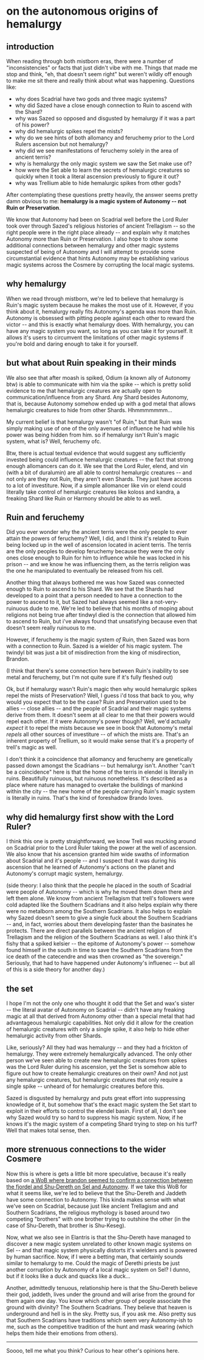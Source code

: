 # on the autonomous origins of hemalurgy
## introduction
When reading through both mistborn eras, there were a number of "inconsistencies" or facts that just didn't vibe with me.  Things that made me stop and think, "eh, that doesn't seem right" but weren't wildly off enough to make me sit there and really think about what was happening.  Questions like:
- why does Scadrial have two gods and three magic systems?
- why did Sazed have a close enough connection to Ruin to ascend with the Shard?
- why was Sazed so opposed and disgusted by hemalurgy if it was a part of his power?
- why did hemalurgic spikes repel the mists?
- why do we see hints of both allomancy and feruchemy prior to the Lord Rulers ascension but not hemalurgy?
- why did we see manifestations of feruchemy solely in the area of ancient terris?
- why is hemalurgy the only magic system we saw the Set make use of?
- how were the Set able to learn the secrets of hemalurgic creatures so quickly when it took a literal ascension previously to figure it out?
- why was Trellium able to hide hemalurgic spikes from other gods?

After contemplating these questions pretty heavily, the answer seems pretty damn obvious to me: **hemalurgy is a magic system of Autonomy -- not Ruin or Preservation**.

We know that Autonomy had been on Scadrial well before the Lord Ruler took over through Sazed's religious histories of ancient Trellagism -- so the right people were in the right place already -- and explain why it matches Autonomy more than Ruin or Preservation.  I also hope to show some additional connections between hemalurgy and other magic systems suspected of being of Autonomy and I will attempt to provide some circumstantial evidence that hints Autonomy may be establishing various magic systems across the Cosmere by corrupting the local magic systems.

## why hemalurgy
When we read through mistborn, we're led to believe that hemalurgy is Ruin's magic system because he makes the most use of it.  However, if you think about it, hemalurgy really fits Autonomy's agenda was more than Ruin.  Autonomy is obsessed with pitting people against each other to reward the victor -- and this is exactly what hemalurgy does.  With hemalurgy, you can have any magic system you want, so long as you can take it for yourself.  It allows it's users to circumvent the limitations of other magic systems if you're bold and daring enough to take it for yourself.

## but what about Ruin speaking in their minds
We also see that after moash is spiked, Odium (a known ally of Autonomy btw) is able to communicate with him via the spike -- which is pretty solid evidence to me that hemalurgic creatures are actually open to communication/influence from any Shard.  Any Shard besides Autonomy, that is, because Autonomy somehow ended up with a god metal that allows hemalurgic creatures to hide from other Shards.  Hhmmmmmmm...

My current belief is that hemalurgy wasn't "of Ruin," but that Ruin was simply making use of one of the only avenues of influence he had while his power was being hidden from him.  so if hemalurgy isn't Ruin's magic system, what is?  Well, feruchemy ofc.

Btw, there is actual textual evidence that would suggest any sufficiently invested being could influence hemalurgic creatures -- the fact that strong enough allomancers can do it.  We see that the Lord Ruler, elend, and vin (with a bit of duralumin) are all able to control hemalurgic creatures -- and not only are they not Ruin, they aren't even Shards.  They just have access to a lot of investiture.  Now, if a simple allomancer like vin or elend could literally take control of hemalurgic creatures like koloss and kandra, a freaking Shard like Ruin or Harmony should be able to as well.

## Ruin and feruchemy
Did you ever wonder why the ancient terris were the only people to ever attain the powers of feruchemy?  Well, I did, and I think it's related to Ruin being locked up in the well of ascension located in acient terris.  The terris are the only peoples to develop feruchemy because they were the only ones close enough to Ruin for him to influence while he was locked in his prison -- and we know he was influencing them, as the terris religion was the one he manipulated to eventually be released from his cell.

Another thing that always bothered me was how Sazed was connected enough to Ruin to ascend to his Shard.  We see that the Shards had developed to a point that a person needed to have a connection to the power to ascend to it, but Sazed had always seemed like a not-very-ruinuous dude to me.  We're led to believe that his months of moping about religions not being true after tindwyl died is the connection that allowed him to ascend to Ruin, but i've always found that unsatisfying because even that doesn't seem really ruinuous to me.

However, if feruchemy is the magic system *of* Ruin, then Sazed was born with a connection to Ruin.  Sazed is a wielder of his magic system.  The twindyl bit was just a bit of misdirection from the king of misdirection, Brandon.


(I think that there's some connection here between Ruin's inability to see metal and feruchemy, but I'm not quite sure if it's fully fleshed out)

Ok, but if hemalurgy wasn't Ruin's magic then why would hemalurgic spikes repel the mists of Preservation?  Well, I guess i'd toss that back to you, why would you expect that to be the case?  Ruin and Preservation used to be allies -- close allies -- and the people of Scadrial and their magic systems derive from them.  It doesn't seem at all clear to me that their powers would repel each other.  If it were Autonomy's power though?  Well, we'd actually *expect* it to repel the mists because we see in book that Autonomy's metal *repels* all other sources of investiture -- of which the mists are.  That's an inherent property of Trellium, so it would make sense that it's a property of trell's magic as well.

I don't think it a coincidence that allomancy and feruchemy are genetically passed down amongst the Scadrians -- but hemalurgy isn't.  Another "can't be a coincidence" here is that the home of the terris in elendel is literally in ruins.  Beautifully ruinuous, but ruinuous nonetheless.  It's described as a place where nature has managed to overtake the buildings of mankind within the city -- the new home of the people carrying Ruin's magic system is literally in ruins.  That's the kind of foreshadow Brando loves.

## why did hemalurgy first show with the Lord Ruler?
I think this one is pretty straightforward, we know Trell was mucking around on Scadrial prior to the Lord Ruler taking the power at the well of ascension.  We also know that his ascension granted him wide swaths of information about Scadrial and it's people -- and I suspect that it was during his ascension that he learned of Autonomy's actions on the planet and Autonomy's corrupt magic system, hemalurgy.

(side theory: I also think that the people he placed in the south of Scadrial were people of Autonomy -- which is why he moved them down there and left them alone.  We know from ancient Trellagism that trell's followers were cold adapted like the Southern Scadrians and it also helps explain why there were no metalborn among the Southern Scadrians.  It also helps to explain why Sazed doesn't seem to give a single fuck about the Southern Scadrians -- and, in fact, worries about them developing faster than the basinates he protects.  There are direct parallels between the ancient religion of Trellagism and the religion of the Southern Scadrians as well.  I also think it's fishy that a spiked kelsier -- the epitome of Autonomy's power -- somehow found himself in the south in time to save the Southern Scadrians from the ice death of the catecendre and was then crowned as "the sovereign." Seriously, that had to have happened under Autonomy's influenec -- but all of this is a side theory for another day.)

## the set
I hope I'm not the only one who thought it odd that the Set and wax's sister -- the literal avatar of Autonomy on Scadrial -- didn't have any freaking magic at all that derived from Autonomy other than a special metal that had advantageous hemalurgic capabilities.  Not only did it allow for the creation of hemalurgic creatures with only a single spike, it also help to hide other hemalurgic activity from other Shards.

Like, seriously?  All they had was hemalurgy -- and they had a frickton of hemalurgy.  They were extremely hemalurgically advanced.  The only other person we've seen able to create new hemalurgic creatures from spikes was the Lord Ruler during his ascension, yet the Set is somehow able to figure out how to create hemalurgic creatures on their own?  And not just any hemalurgic creatures, but hemalurgic creatures that only require a single spike -- unheard of for hemalurgic creatures before this.

Sazed is disgusted by hemalurgy and puts great effort into suppressing knowledge of it, but somehow that's the exact magic system the Set start to exploit in their efforts to control the elendel basin.  First of all, I don't see why Sazed would try so hard to suppress his magic system.  Now, if he knows it's the magic system of a competing Shard trying to step on his turf?  Well that makes total sense, then.

## more strenuous connections to the wider Cosmere
Now this is where is gets a little bit more speculative, because it's really based on [a WoB where brandon seemed to confirm a connection between the fjordel and Shu-Dereth on Sel and Autonomy](https://wob.coppermind.net/events/509-youtube-spoiler-stream-5/#e15951).  If we take this WoB for what it seems like, we're led to believe that the Shu-Dereth and Jaddeth have some connection to Autonomy.  This kinda makes sense with what we've seen on Scadrial, because just like ancient Trellagism and and Southern Scadrians, the religious mythology is based around two competing "brothers" with one brother trying to outshine the other (in the case of Shu-Dereth, that brother is Shu-Keseg).

Now, what we also see in Elantris is that the Shu-Dereth have managed to discover a new magic system unrelated to other known magic systems on Sel -- and that magic system physically distorts it's wielders and is powered by human sacrifice.  Now, if I were a betting man, that certainly sounds similar to hemalurgy to me.  Could the magic of Derethi priests be just another corruption by Autonomy of a local magic system on Sel?  I dunno, but if it looks like a duck and quacks like a duck...

Another, admittedly tenuous, relationship here is that the Shu-Dereth believe their god, jaddeth, lives under the ground and will arise from the ground for them again one day.  You know which other group of people associate the ground with divinity?  The Southern Scadrians.  They believe that heaven is underground and hell is in the sky.  Pretty sus, if you ask me.  Also pretty sus that Southern Scadrians have traditions which seem very Autonomy-ish to me, such as the competitive tradition of the hunt and mask wearing (which helps them hide their emotions from others).

---
Soooo, tell me what you think?  Curious to hear other's opinions here.
